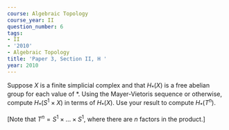 ```yaml
---
course: Algebraic Topology
course_year: II
question_number: 6
tags:
- II
- '2010'
- Algebraic Topology
title: 'Paper 3, Section II, H '
year: 2010
---
```




Suppose $X$ is a finite simplicial complex and that $H_{*}(X)$ is a free abelian group for each value of $*$. Using the Mayer-Vietoris sequence or otherwise, compute $H_{*}\left(S^{1} \times X\right)$ in terms of $H_{*}(X)$. Use your result to compute $H_{*}\left(T^{n}\right)$.

[Note that $T^{n}=S^{1} \times \ldots \times S^{1}$, where there are $n$ factors in the product.]